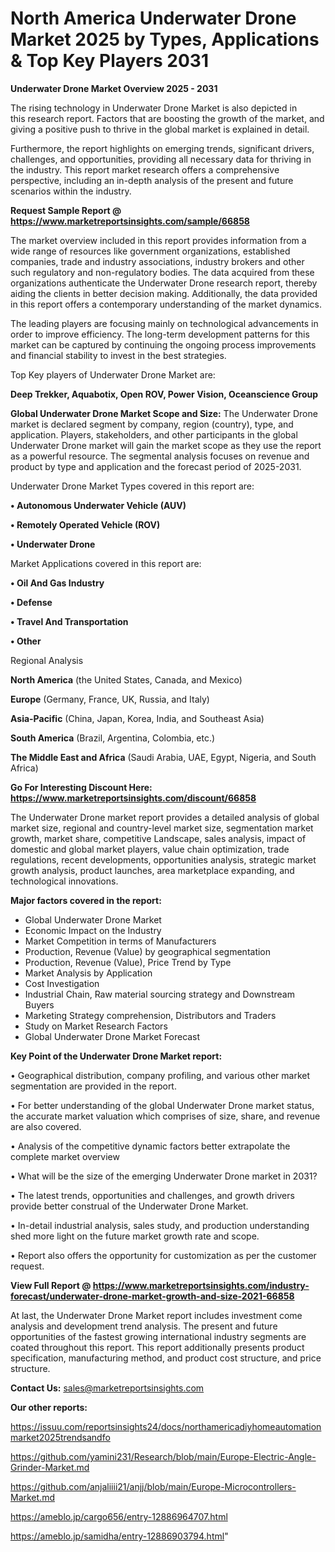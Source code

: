 # North America Underwater Drone Market 2025 by Types, Applications & Top Key Players 2031

<Strong> Underwater Drone Market Overview 2025 - 2031</strong>

The rising technology in Underwater Drone Market is also depicted in this research report. Factors that are boosting the growth of the market, and giving a positive push to thrive in the global market is explained in detail.

Furthermore, the report highlights on emerging trends, significant drivers, challenges, and opportunities, providing all necessary data for thriving in the industry. This report market research offers a comprehensive perspective, including an in-depth analysis of the present and future scenarios within the industry.

<strong>Request Sample Report @ <a href=https://www.marketreportsinsights.com/sample/66858>https://www.marketreportsinsights.com/sample/66858</a></strong>

The market overview included in this report provides information from a wide range of resources like government organizations, established companies, trade and industry associations, industry brokers and other such regulatory and non-regulatory bodies. The data acquired from these organizations authenticate the Underwater Drone research report, thereby aiding the clients in better decision making. Additionally, the data provided in this report offers a contemporary understanding of the market dynamics.

The leading players are focusing mainly on technological advancements in order to improve efficiency. The long-term development patterns for this market can be captured by continuing the ongoing process improvements and financial stability to invest in the best strategies.

Top Key players of Underwater Drone Market are:

<strong>Deep Trekker, Aquabotix, Open ROV, Power Vision, Oceanscience Group</strong>

<strong><b>Global Underwater Drone Market Scope and Size:</b></strong>
The Underwater Drone market is declared segment by company, region (country), type, and application. Players, stakeholders, and other participants in the global Underwater Drone market will gain the market scope as they use the report as a powerful resource. The segmental analysis focuses on revenue and product by type and application and the forecast period of 2025-2031.

Underwater Drone Market Types covered in this report are:

<strong>• Autonomous Underwater Vehicle (AUV)

• Remotely Operated Vehicle (ROV)

• Underwater Drone</strong>

Market Applications covered in this report are:

<strong>• Oil And Gas Industry

• Defense

• Travel And Transportation

• Other</strong> 

Regional Analysis

<strong>North America</strong> (the United States, Canada, and Mexico)

<strong>Europe</strong> (Germany, France, UK, Russia, and Italy)

<strong>Asia-Pacific</strong> (China, Japan, Korea, India, and Southeast Asia)

<strong>South America</strong> (Brazil, Argentina, Colombia, etc.)

<strong>The Middle East and Africa</strong> (Saudi Arabia, UAE, Egypt, Nigeria, and South Africa)

<strong>Go For Interesting Discount Here: <a href=https://www.marketreportsinsights.com/discount/66858>https://www.marketreportsinsights.com/discount/66858</a></strong>

The Underwater Drone market report provides a detailed analysis of global market size, regional and country-level market size, segmentation market growth, market share, competitive Landscape, sales analysis, impact of domestic and global market players, value chain optimization, trade regulations, recent developments, opportunities analysis, strategic market growth analysis, product launches, area marketplace expanding, and technological innovations.

<strong><b>Major factors covered in the report:</b></strong>
<ul>
  <li>Global Underwater Drone Market </li>
  <li>Economic Impact on the Industry</li>
  <li>Market Competition in terms of Manufacturers</li>
  <li>Production, Revenue (Value) by geographical segmentation</li>
  <li>Production, Revenue (Value), Price Trend by Type</li>
  <li>Market Analysis by Application</li>
  <li>Cost Investigation</li>
  <li>Industrial Chain, Raw material sourcing strategy and Downstream Buyers</li>
  <li>Marketing Strategy comprehension, Distributors and Traders</li>
  <li>Study on Market Research Factors</li>
  <li>Global Underwater Drone Market Forecast</li>
</ul>

<strong><b>Key Point of the Underwater Drone Market report:</b></strong>

• Geographical distribution, company profiling, and various other market segmentation are provided in the report.

• For better understanding of the global Underwater Drone market status, the accurate market valuation which comprises of size, share, and revenue are also covered.

• Analysis of the competitive dynamic factors better extrapolate the complete market overview

• What will be the size of the emerging Underwater Drone market in 2031?

• The latest trends, opportunities and challenges, and growth drivers provide better construal of the Underwater Drone Market.

• In-detail industrial analysis, sales study, and production understanding shed more light on the future market growth rate and scope.

• Report also offers the opportunity for customization as per the customer request.

<strong><b>View Full Report @ <a href=https://www.marketreportsinsights.com/industry-forecast/underwater-drone-market-growth-and-size-2021-66858>https://www.marketreportsinsights.com/industry-forecast/underwater-drone-market-growth-and-size-2021-66858</a></b></strong>


At last, the Underwater Drone Market report includes investment come analysis and development trend analysis. The present and future opportunities of the fastest growing international industry segments are coated throughout this report. This report additionally presents product specification, manufacturing method, and product cost structure, and price structure.

<strong>Contact Us:</strong>
sales@marketreportsinsights.com

<strong>Our other reports:</strong>

<a href=https://issuu.com/reportsinsights24/docs/northamericadiyhomeautomationmarket2025trendsandfo>https://issuu.com/reportsinsights24/docs/northamericadiyhomeautomationmarket2025trendsandfo</a>

<a href=https://github.com/yamini231/Research/blob/main/Europe-Electric-Angle-Grinder-Market.md>https://github.com/yamini231/Research/blob/main/Europe-Electric-Angle-Grinder-Market.md</a>

<a href=https://github.com/anjaliiii21/anjj/blob/main/Europe-Microcontrollers-Market.md>https://github.com/anjaliiii21/anjj/blob/main/Europe-Microcontrollers-Market.md</a>

<a href=https://ameblo.jp/cargo656/entry-12886964707.html>https://ameblo.jp/cargo656/entry-12886964707.html</a>

<a href=https://ameblo.jp/samidha/entry-12886903794.html>https://ameblo.jp/samidha/entry-12886903794.html</a>"
